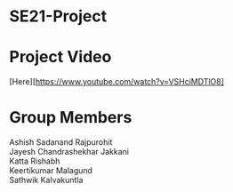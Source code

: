 # SE21-Project</br>

# Project Video</br>
[Here][https://www.youtube.com/watch?v=VSHciMDTlO8]

# Group Members</br>
Ashish Sadanand Rajpurohit</br>
Jayesh Chandrashekhar Jakkani</br>
Katta Rishabh</br>
Keertikumar Malagund</br>
Sathwik Kalvakuntla</br>
